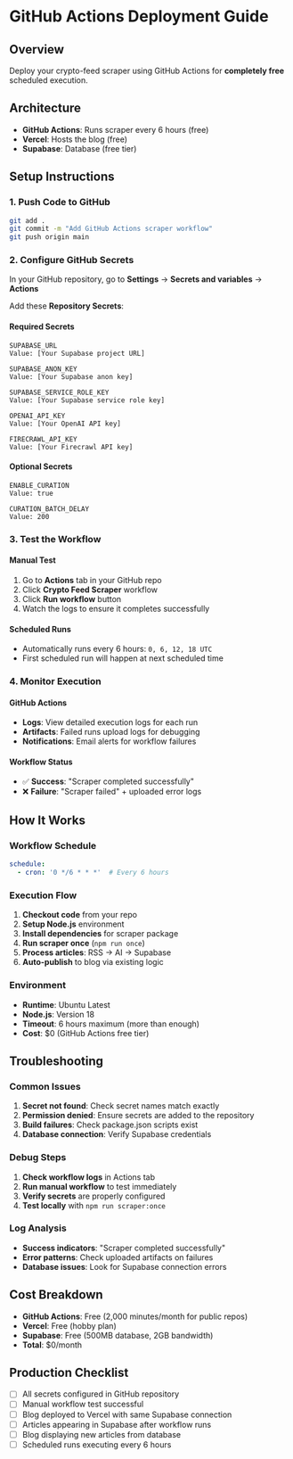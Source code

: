 # GitHub Actions Deployment Guide

## Overview
Deploy your crypto-feed scraper using GitHub Actions for **completely free** scheduled execution.

## Architecture
- **GitHub Actions**: Runs scraper every 6 hours (free)
- **Vercel**: Hosts the blog (free)
- **Supabase**: Database (free tier)

## Setup Instructions

### 1. Push Code to GitHub
```bash
git add .
git commit -m "Add GitHub Actions scraper workflow"
git push origin main
```

### 2. Configure GitHub Secrets
In your GitHub repository, go to **Settings** → **Secrets and variables** → **Actions**

Add these **Repository Secrets**:

#### Required Secrets
```
SUPABASE_URL
Value: [Your Supabase project URL]

SUPABASE_ANON_KEY  
Value: [Your Supabase anon key]

SUPABASE_SERVICE_ROLE_KEY
Value: [Your Supabase service role key]

OPENAI_API_KEY
Value: [Your OpenAI API key]

FIRECRAWL_API_KEY
Value: [Your Firecrawl API key]
```

#### Optional Secrets
```
ENABLE_CURATION
Value: true

CURATION_BATCH_DELAY  
Value: 200
```

### 3. Test the Workflow

#### Manual Test
1. Go to **Actions** tab in your GitHub repo
2. Click **Crypto Feed Scraper** workflow
3. Click **Run workflow** button
4. Watch the logs to ensure it completes successfully

#### Scheduled Runs
- Automatically runs every 6 hours: `0, 6, 12, 18 UTC`
- First scheduled run will happen at next scheduled time

### 4. Monitor Execution

#### GitHub Actions
- **Logs**: View detailed execution logs for each run
- **Artifacts**: Failed runs upload logs for debugging
- **Notifications**: Email alerts for workflow failures

#### Workflow Status
- ✅ **Success**: "Scraper completed successfully"
- ❌ **Failure**: "Scraper failed" + uploaded error logs

## How It Works

### Workflow Schedule
```yaml
schedule:
  - cron: '0 */6 * * *'  # Every 6 hours
```

### Execution Flow
1. **Checkout code** from your repo
2. **Setup Node.js** environment  
3. **Install dependencies** for scraper package
4. **Run scraper once** (`npm run once`)
5. **Process articles**: RSS → AI → Supabase
6. **Auto-publish** to blog via existing logic

### Environment
- **Runtime**: Ubuntu Latest
- **Node.js**: Version 18
- **Timeout**: 6 hours maximum (more than enough)
- **Cost**: $0 (GitHub Actions free tier)

## Troubleshooting

### Common Issues
1. **Secret not found**: Check secret names match exactly
2. **Permission denied**: Ensure secrets are added to the repository
3. **Build failures**: Check package.json scripts exist
4. **Database connection**: Verify Supabase credentials

### Debug Steps
1. **Check workflow logs** in Actions tab
2. **Run manual workflow** to test immediately  
3. **Verify secrets** are properly configured
4. **Test locally** with `npm run scraper:once`

### Log Analysis
- **Success indicators**: "Scraper completed successfully"
- **Error patterns**: Check uploaded artifacts on failures
- **Database issues**: Look for Supabase connection errors

## Cost Breakdown
- **GitHub Actions**: Free (2,000 minutes/month for public repos)
- **Vercel**: Free (hobby plan)
- **Supabase**: Free (500MB database, 2GB bandwidth)
- **Total**: $0/month

## Production Checklist
- [ ] All secrets configured in GitHub repository
- [ ] Manual workflow test successful
- [ ] Blog deployed to Vercel with same Supabase connection
- [ ] Articles appearing in Supabase after workflow runs
- [ ] Blog displaying new articles from database
- [ ] Scheduled runs executing every 6 hours